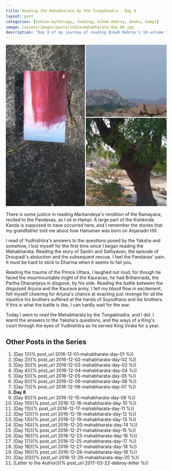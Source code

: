 ```yaml
---
title: Reading the Mahabharata by the Tungabhadra - Day 8
layout: post
categories: [indian-mythology, reading, bibek-debroy, books, hampi]
image: /assets/images/posts/india/mahabharata-day-08.jpg
description: "Day 8 of my journey of reading Bibek Debroy's 10-volume translation of the Mahabharata by the Tungabhadra."
---
```


![Mahabharata Day 8](/assets/images/posts/india/mahabharata-day-08.jpg)

There is some justice in reading Markandeya's rendition of the Ramayana,
recited to the Pandavas, as I sit in Hampi. A large part of the Kishkinda Kanda
is supposed to have occurred here, and I remember the stories that my
grandfather told me about how Hanuman was born on Anjanadri Hill.

I read of Yudhishtira's answers to the questions posed by the Yaksha and
somehow, I lost myself for the first time since I began reading the
Mahabharata. Reading the story of Savitri and Sathyavan, the episode of
Droupadi's abduction and the subsequent rescue, I feel the Pandavas' pain. It
must be hard to stick to Dharma when it seems to fail you.

Reading the trauma of the Prince Uttara, I laughed out loud, for though he
faced the insurmountable might of the Kauravas, he had Brihannada, the Partha
Dhananjeya in disguise, by his side. Reading the battle between the disguised
Arjuna and the Kaurava army, I felt my blood flow in excitement, felt myself
cheering for Arjuna's chance at exacting just revenge for all the injustice his
brothers suffered at the hands of Suyodhana and his brothers. If this is what
the battle is like, I can hardly wait for the war.

Today I went to read the Mahabharata by the Tungabhadra, and I did. I learnt
the answers to the Yaksha's questions, and the ways of a King's court through
the eyes of Yudhishtira as he served King Virata for a year.

## Other Posts in the Series

1. [Day 1]({% post_url 2016-12-01-mahabharata-day-01 %})
1. [Day 2]({% post_url 2016-12-02-mahabharata-day-02 %})
1. [Day 3]({% post_url 2016-12-03-mahabharata-day-03 %})
1. [Day 4]({% post_url 2016-12-04-mahabharata-day-04 %})
1. [Day 5]({% post_url 2016-12-05-mahabharata-day-05 %})
1. [Day 6]({% post_url 2016-12-06-mahabharata-day-06 %})
1. [Day 7]({% post_url 2016-12-08-mahabharata-day-07 %})
1. **Day 8**
1. [Day 9]({% post_url 2016-12-15-mahabharata-day-09 %})
1. [Day 10]({% post_url 2016-12-16-mahabharata-day-10 %})
1. [Day 11]({% post_url 2016-12-17-mahabharata-day-11 %})
1. [Day 12]({% post_url 2016-12-18-mahabharata-day-12 %})
1. [Day 13]({% post_url 2016-12-19-mahabharata-day-13 %})
1. [Day 14]({% post_url 2016-12-20-mahabharata-day-14 %})
1. [Day 15]({% post_url 2016-12-21-mahabharata-day-15 %})
1. [Day 16]({% post_url 2016-12-23-mahabharata-day-16 %})
1. [Day 17]({% post_url 2016-12-25-mahabharata-day-17 %})
1. [Day 18]({% post_url 2016-12-27-mahabharata-day-18 %})
1. [Day 19]({% post_url 2016-12-28-mahabharata-day-19 %})
1. [Day 20]({% post_url 2016-12-29-mahabharata-day-20 %})
1. [Letter to the Author]({% post_url 2017-03-22-debroy-letter %})
